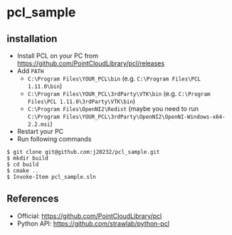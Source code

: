 # pcl_sample

## installation

- Install PCL on your PC from https://github.com/PointCloudLibrary/pcl/releases
- Add `PATH`
  - `C:\Program Files\YOUR_PCL\bin` (e.g. `C:\Program Files\PCL 1.11.0\bin`)
  - `C:\Program Files\YOUR_PCL\3rdParty\VTK\bin` (e.g. `C:\Program Files\PCL 1.11.0\3rdParty\VTK\bin`)
  - `C:\Program Files\OpenNI2\Redist` (maybe you need to run `C:\Program Files\YOUR_PCL\3rdParty\OpenNI2\OpenNI-Windows-x64-2.2.msi`)
- Restart your PC
- Run following commands

```
$ git clone git@github.com:j20232/pcl_sample.git
$ mkdir build
$ cd build
$ cmake ..
$ Invoke-Item pcl_sample.sln
```

## References

- Official: https://github.com/PointCloudLibrary/pcl
- Python API: https://github.com/strawlab/python-pcl
